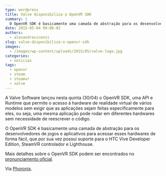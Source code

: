 ```yaml
---
type: wordpress
title: Valve disponibiliza o OpenVR SDK
summary: |
  O OpenVR SDK é basicamente uma camada de abstração para os desenvolvedores de jogos e aplicativos para acessar esses hardwares de forma fácil, que por sua vez possui suporte para o HTC Vive Developer Edition, SteamVR controlador e Lighthouse.
date: 2015-05-04 09:06:02
authors:
  - alexandrevicenzi
slug: valve-disponibiliza-o-openvr-sdk
images:
  - /images/wp-content/uploads/2015/05/valve-logo.jpg
categories:
  - noticias
tags:
  - openvr
  - steam
  - steamvr
  - valve
---
```


A Valve Software lançou nesta quinta (30/04) o OpenVR SDK, uma API e Runtime que permite o acesso à hardware de realidade virtual de vários modelos sem exigir que as aplicações sejam feitas especificamente para eles, ou seja, uma mesma aplicação pode rodar em diferentes hardwares sem necessidade de reescrever o código.

O OpenVR SDK é basicamente uma camada de abstração para os desenvolvedores de jogos e aplicativos para acessar esses hardwares de forma fácil, que por sua vez possui suporte para o HTC Vive Developer Edition, SteamVR controlador e Lighthouse.

Mais detalhes sobre o OpenVR SDK podem ser encontrados no <a href="http://steamcommunity.com/games/250820/announcements/detail/155715702499750866" target="_blank">pronunciamento oficial</a>.

Via <a href="http://www.phoronix.com/scan.php?page=news_item&px=OpenVR-SDK-Valve-Release" target="_blank">Phoronix</a>.
